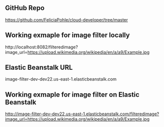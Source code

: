 ## GitHub Repo ##
https://github.com/FeliciaPohle/cloud-developer/tree/master

## Working exmaple for image filter locally ##
http://localhost:8082/filteredimage?image_url=https://upload.wikimedia.org/wikipedia/en/a/a9/Example.jpg


## Elastic Beanstalk URL ##
image-filter-dev-dev22.us-east-1.elasticbeanstalk.com

## Working exmaple for image filter on Elastic Beanstalk ##
http://image-filter-dev-dev22.us-east-1.elasticbeanstalk.com/filteredimage?image_url=https://upload.wikimedia.org/wikipedia/en/a/a9/Example.jpg